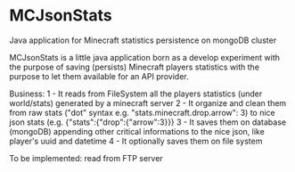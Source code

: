 # MCJsonStats
Java application for Minecraft statistics persistence on mongoDB cluster

MCJsonStats is a little java application born as a develop experiment with the purpose of saving (persists) Minecraft players statistics with the purpose to let them available for an API provider.

Business:
1 - It reads from FileSystem all the players statistics (under world/stats) generated by a minecraft server
2 - It organize and clean them from raw stats ("dot" syntax e.g. "stats.minecraft.drop.arrow": 3) to nice json stats (e.g. {"stats":{"drop":{"arrow":3}}}
3 - It saves them on database (mongoDB) appending other critical informations to the nice json, like player's uuid and datetime
4 - It optionally saves them on file system


To be implemented: read from FTP server
